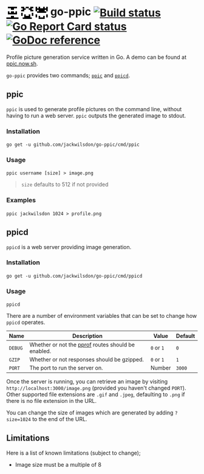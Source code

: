 # <img src="./assets/go-ppic.png" width="32" height="32" valign="middle" title="go-ppic example"> <img src="./assets/hello-world.png" width="32" height="32" valign="middle" title="go-ppic hello-world example"> <img src="./assets/jackwilsdon.png" width="32" height="32" valign="middle" title="go-ppic jackwilsdon example"> go-ppic <a href="https://travis-ci.com/jackwilsdon/go-ppic" title="Build status"><img src="https://img.shields.io/travis/com/jackwilsdon/go-ppic.svg" valign="middle" title="Build status"></a> <a href="https://goreportcard.com/report/github.com/jackwilsdon/go-ppic" title="Go Report Card"><img src="https://goreportcard.com/badge/github.com/jackwilsdon/go-ppic" valign="middle" title="Go Report Card status"></a> <a href="https://godoc.org/github.com/jackwilsdon/go-ppic" title="GoDoc reference"><img src="https://godoc.org/github.com/jackwilsdon/go-ppic?status.svg" valign="middle" title="GoDoc reference"></a>

Profile picture generation service written in Go. A demo can be found at [ppic.now.sh](https://ppic.now.sh/hello).

`go-ppic` provides two commands; [`ppic`](#ppic) and [`ppicd`](#ppicd).

## ppic

`ppic` is used to generate profile pictures on the command line, without having to run a web server. `ppic` outputs the generated image to stdout.

### Installation

```Shell
go get -u github.com/jackwilsdon/go-ppic/cmd/ppic
```

### Usage

```Shell
ppic username [size] > image.png
```

> `size` defaults to 512 if not provided

### Examples

```Shell
ppic jackwilsdon 1024 > profile.png
```

## ppicd

`ppicd` is a web server providing image generation.

### Installation

```Shell
go get -u github.com/jackwilsdon/go-ppic/cmd/ppicd
```

### Usage

```Shell
ppicd
```

There are a number of environment variables that can be set to change how `ppicd` operates.

| Name    | Description                                                                                  | Value      | Default |
|---------|----------------------------------------------------------------------------------------------|------------|---------|
| `DEBUG` | Whether or not the [pprof](https://golang.org/pkg/net/http/pprof/) routes should be enabled. | `0` or `1` | `0`     |
| `GZIP`  | Whether or not responses should be gzipped.                                                  | `0` or `1` | `1`     |
| `PORT`  | The port to run the server on.                                                               | Number     | `3000`  |

Once the server is running, you can retrieve an image by visiting `http://localhost:3000/image.png` (provided you haven't changed `PORT`). Other supported file extensions are `.gif` and `.jpeg`, defaulting to `.png` if there is no file extension in the URL.

You can change the size of images which are generated by adding `?size=1024` to the end of the URL.

## Limitations

Here is a list of known limitations (subject to change);

* Image size must be a multiple of 8